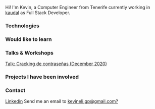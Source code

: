 Hi! I'm Kevin, a Computer Engineer from Tenerife currently working in [kaudal](http://kaudal.com/) as Full Stack Developer. 

### Technologies 

### Would like to learn

### Talks & Workshops

[Talk: Cracking de contraseñas (December 2020)](https://www.youtube.com/watch?v=XPKVVcvoRh8)

### Projects I have been involved

### Contact

[Linkedin](https://www.linkedin.com/in/kevineliezer/)
Send me an email to [kevineli.gp@gmail.com?](mailto:kevineli.gp@gmail.com)

